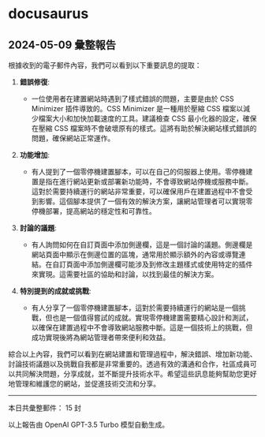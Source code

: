 # docusaurus

## 2024-05-09 彙整報告

根據收到的電子郵件內容，我們可以看到以下重要訊息的提取：



1. **錯誤修復**:

   - 一位使用者在建置網站時遇到了樣式錯誤的問題，主要是由於 CSS Minimizer 插件導致的。CSS Minimizer 是一種用於壓縮 CSS 檔案以減少檔案大小和加快加載速度的工具。建議檢查 CSS 最小化器的設定，確保在壓縮 CSS 檔案時不會破壞原有的樣式。這將有助於解決網站樣式錯誤的問題，確保網站正常運作。



2. **功能增加**:

   - 有人提到了一個零停機建置腳本，可以在自己的伺服器上使用。零停機建置是指在進行網站更新或部署新功能時，不會導致網站停機或服務中斷。這對於需要持續運行的網站非常重要，可以確保用戶在建置過程中不會受到影響。這個腳本提供了一個有效的解決方案，讓網站管理者可以實現零停機部署，提高網站的穩定性和可靠性。



3. **討論的議題**:

   - 有人詢問如何在自訂頁面中添加側邊欄，這是一個討論的議題。側邊欄是網站頁面中顯示在側邊位置的區塊，通常用於顯示額外的內容或導覽連結。在自訂頁面中添加側邊欄可能涉及到修改主題樣式或使用特定的插件來實現。這需要社區的協助和討論，以找到最佳的解決方案。



4. **特別提到的成就或挑戰**:

   - 有人分享了一個零停機建置腳本，這對於需要持續運行的網站是一個挑戰，但也是一個值得嘗試的成就。實現零停機建置需要精心設計和測試，以確保在建置過程中不會導致網站服務中斷。這是一個技術上的挑戰，但成功實現後將為網站管理者帶來便利和效益。



綜合以上內容，我們可以看到在網站建置和管理過程中，解決錯誤、增加新功能、討論技術議題以及挑戰自我都是非常重要的。透過有效的溝通和合作，社區成員可以共同解決問題，分享成就，並不斷提升技術水平。希望這些訊息能夠幫助您更好地管理和維護您的網站，並促進技術交流和分享。



---



本日共彙整郵件： 15 封



以上報告由 OpenAI GPT-3.5 Turbo 模型自動生成。